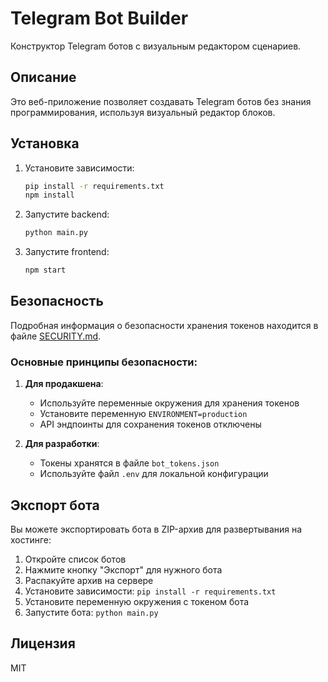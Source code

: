 # Telegram Bot Builder

Конструктор Telegram ботов с визуальным редактором сценариев.

## Описание

Это веб-приложение позволяет создавать Telegram ботов без знания программирования, используя визуальный редактор блоков.

## Установка

1. Установите зависимости:
   ```bash
   pip install -r requirements.txt
   npm install
   ```

2. Запустите backend:
   ```bash
   python main.py
   ```

3. Запустите frontend:
   ```bash
   npm start
   ```

## Безопасность

Подробная информация о безопасности хранения токенов находится в файле [SECURITY.md](SECURITY.md).

### Основные принципы безопасности:

1. **Для продакшена**:
   - Используйте переменные окружения для хранения токенов
   - Установите переменную `ENVIRONMENT=production`
   - API эндпоинты для сохранения токенов отключены

2. **Для разработки**:
   - Токены хранятся в файле `bot_tokens.json`
   - Используйте файл `.env` для локальной конфигурации

## Экспорт бота

Вы можете экспортировать бота в ZIP-архив для развертывания на хостинге:
1. Откройте список ботов
2. Нажмите кнопку "Экспорт" для нужного бота
3. Распакуйте архив на сервере
4. Установите зависимости: `pip install -r requirements.txt`
5. Установите переменную окружения с токеном бота
6. Запустите бота: `python main.py`

## Лицензия

MIT